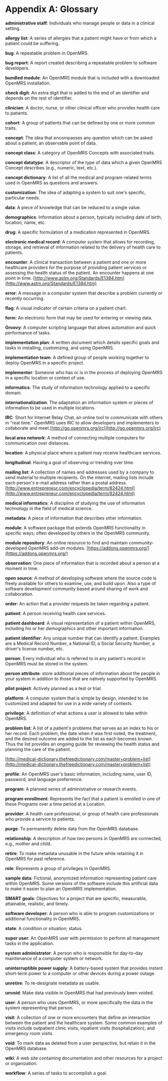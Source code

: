 # Appendix A: Glossary

**administrative staff**: Individuals who manage people or data in a clinical setting.

**allergy list**: A series of allergies that a patient might have or from which a patient could be suffering.

**bug**: A repeatable problem in OpenMRS.

**bug report**: A report created describing a repeatable problem to software developers.

**bundled module**: An OpenMRS module that is included with a downloaded OpenMRS installation.

**check digit**: An extra digit that is added to the end of an identifier and depends on the rest of identifier.

**clinician**: A doctor, nurse, or other clinical officer who provides health care to patients.

**cohort**: A group of patients that can be defined by one or more common traits.

**concept**: The idea that encompasses any question which can be asked about a patient; an observable point of data.

**concept class**: A category of OpenMRS Concepts with associated traits.

**concept datatype**: A descriptor of the type of data which a given OpenMRS Concept describes \(e.g., numeric, text, etc.\).

**concept dictionary**: A list of all the medical and program-related terms used in OpenMRS as questions and answers.

**customization**: The idea of adapting a system to suit one's specific, particular needs.

**data**: A piece of knowledge that can be reduced to a single value.

**demographics**: Information about a person, typically including date of birth, location, name, etc.

**drug**: A specific formulation of a medication represented in OpenMRS. 

**electronic medical record**: A computer system that allows for recording, storage, and retrieval of information related to the delivery of health care to patients.

**encounter**: A clinical transaction between a patient and one or more healthcare providers for the purpose of providing patient services or assessing the health status of the patient. An encounter happens at one point in time. [http://www.astm.org/Standards/E1384.htm](http://www.astm.org/Standards/E1384.htm)

**error**: A message in a computer system that describe a problem currently or recently occurring.

**flag**: A visual indicator of certain criteria on a patient chart.

**form**: An electronic form that may be used for entering or viewing data.

**Groovy**: A computer scripting language that allows automation and quick performance of tasks.

**implementation plan**: A written document which details specific goals and tasks in installing, customizing, and using OpenMRS.

**implementation team**: A defined group of people working together to deploy OpenMRS in a specific project.

**implementer**: Someone who has or is in the process of deploying OpenMRS in a specific location or context of use.

**informatics**: The study of information technology applied to a specific domain.

**internationalization**: The adaptation an information system or pieces of information to be used in multiple locations.

**IRC**: Short for Internet Relay Chat, an online tool to communicate with others in "real time." OpenMRS uses IRC to allow developers and implementers to collaborate and meet.[http://go.openmrs.org/irc](http://go.openmrs.org/irc)

**local area network**: A method of connecting multiple computers for communication over distances.

**location**: A physical place where a patient may receive healthcare services.

**longitudinal**: Having a goal of observing or trending over time.

**mailing list**: A collection of names and addresses used by a company to send material to multiple recipients. On the internet, mailing lists include each person's e-mail address rather than a postal address. [http://www.entrepreneur.com/encyclopedia/term/82424.html](http://www.entrepreneur.com/encyclopedia/term/82424.html)

**medical informatics**: A discipline of studying the use of information technology in the field of medical science.

**metadata**: A piece of information that describes other information.

**module**: A software package that extends OpenMRS functionality in specific ways; often developed by others in the OpenMRS community.

**module repository**: An online resource to find and maintain community-developed OpenMRS add-on modules. [https://addons.openmrs.org/](https://addons.openmrs.org/)

**observation**: One piece of information that is recorded about a person at a moment in time.

**open source**: A method of developing software where the source code is freely available for others to examine, use, and build upon. Also a type of software development community based around sharing of work and collaboration.

**order**: An action that a provider requests be taken regarding a patient.

**patient**: A person receiving health care services.

**patient dashboard**: A visual representation of a patient within OpenMRS, including his or her demographics and other important information.

**patient identifier**: Any unique number that can identify a patient. Examples are a Medical Record Number, a National ID, a Social Security Number, a driver's license number, etc.

**person**: Every individual who is referred to in any patient's record in OpenMRS must be stored in the system.

**person attribute**: store additional pieces of information about the people in your system in addition to those that are natively supported by OpenMRS.

**pilot project**: Actively planned as a test or trial.

**platform**: A computer system that is simple by design, intended to be customized and adapted for use in a wide variety of contexts.

**privilege**: A definition of what actions a user is allowed to take within OpenMRS.

**problem list**: A list of a patient's problems that serves as an index to his or her record. Each problem, the date when it was first noted, the treatment, and the desired outcome are added to the list as each becomes known. Thus the list provides an ongoing guide for reviewing the health status and planning the care of the patient.

[http://medical-dictionary.thefreedictionary.com/master+problem+list](http://medical-dictionary.thefreedictionary.com/master+problem+list)

**profile**: An OpenMRS user's basic information, including name, user ID, password, and language preferrence. 

**program**: A planned series of administrative or research events.

**program enrollment**: Represents the fact that a patient is enrolled in one of these Programs over a time period at a Location.

**provider**: A health care professional, or group of health care professionals who provide a service to patients.

**purge**: To permanently delete data from the OpenMRS database.

**relationship**: A description of how two persons in OpenMRS are connected, e.g., mother and child.

**retire**: To make metadata unusable in the future while retaining it in OpenMRS for past reference.

**role**: Represents a group of privileges in OpenMRS.

**sample data**: Fictional, anonymized information representing patient care within OpenMRS. Some versions of the software include this artificial data to make it easier to plan an OpenMRS implementation.

**SMART goals**: Objectives for a project that are specific, measurable, attainable, realistic, and timely.

**software developer**: A person who is able to program customizations or additional functionality in OpenMRS.

**state**: A condition or situation; status.

**super user**: An OpenMRS user with permission to perform all management tasks in the application.

**system administrator**: A person who is responsible for day-to-day maintenance of a computer system or network.

**uninterruptible power supply**: A battery-based system that provides instant short-term power to a computer or other devices during a power outage.

**unretire**: To re-designate metadata as usable.

**unvoid**: Make data visible in OpenMRS that had previously been voided.

**user**: A person who uses OpenMRS, or more specifically the data in the system representing that person.

**visit**: A collection of one or more encounters that define an interaction between the patient and the healthcare system. Some common examples of visits include outpatient clinic visits, inpatient visits \(hospitalization\), and emergency room visits.

**void**: To mark data as deleted from a user perspective, but retain it in the OpenMRS database.

**wiki**: A web site containing documentation and other resources for a project or organization.

**workflow**: A series of tasks to accomplish a goal.
